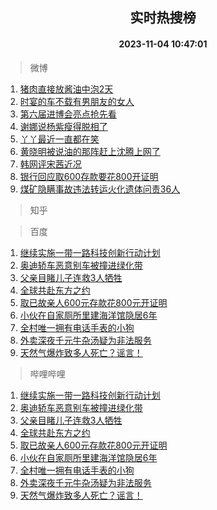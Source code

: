 <div align="center"><h2>实时热搜榜</h2><h4>2023-11-04 10:47:01</h4></div>

> 微博  

1. [猪肉直接放酱油中泡2天](https://s.weibo.com/weibo?q=%E7%8C%AA%E8%82%89%E7%9B%B4%E6%8E%A5%E6%94%BE%E9%85%B1%E6%B2%B9%E4%B8%AD%E6%B3%A12%E5%A4%A9&t=31&band_rank=1&Refer=top)<br />
2. [时宴的车不载有男朋友的女人](https://s.weibo.com/weibo?q=%23%E6%97%B6%E5%AE%B4%E7%9A%84%E8%BD%A6%E4%B8%8D%E8%BD%BD%E6%9C%89%E7%94%B7%E6%9C%8B%E5%8F%8B%E7%9A%84%E5%A5%B3%E4%BA%BA%23&t=31&band_rank=2&Refer=top)<br />
3. [第六届进博会亮点抢先看](https://s.weibo.com/weibo?q=%23%E7%AC%AC%E5%85%AD%E5%B1%8A%E8%BF%9B%E5%8D%9A%E4%BC%9A%E4%BA%AE%E7%82%B9%E6%8A%A2%E5%85%88%E7%9C%8B%23&t=31&band_rank=3&Refer=top)<br />
4. [谢娜说杨紫瘦得脱相了](https://s.weibo.com/weibo?q=%23%E8%B0%A2%E5%A8%9C%E8%AF%B4%E6%9D%A8%E7%B4%AB%E7%98%A6%E5%BE%97%E8%84%B1%E7%9B%B8%E4%BA%86%23&t=31&band_rank=4&Refer=top)<br />
5. [丫丫最近一直都在笑](https://s.weibo.com/weibo?q=%23%E4%B8%AB%E4%B8%AB%E6%9C%80%E8%BF%91%E4%B8%80%E7%9B%B4%E9%83%BD%E5%9C%A8%E7%AC%91%23&t=31&band_rank=5&Refer=top)<br />
6. [黄晓明被说油的那阵赶上沈腾上网了](https://s.weibo.com/weibo?q=%23%E9%BB%84%E6%99%93%E6%98%8E%E8%A2%AB%E8%AF%B4%E6%B2%B9%E7%9A%84%E9%82%A3%E9%98%B5%E8%B5%B6%E4%B8%8A%E6%B2%88%E8%85%BE%E4%B8%8A%E7%BD%91%E4%BA%86%23&t=31&band_rank=6&Refer=top)<br />
7. [韩网评宋茜近况](https://s.weibo.com/weibo?q=%23%E9%9F%A9%E7%BD%91%E8%AF%84%E5%AE%8B%E8%8C%9C%E8%BF%91%E5%86%B5%23&t=31&band_rank=7&Refer=top)<br />
8. [银行回应取600存款要花800开证明](https://s.weibo.com/weibo?q=%23%E9%93%B6%E8%A1%8C%E5%9B%9E%E5%BA%94%E5%8F%96600%E5%AD%98%E6%AC%BE%E8%A6%81%E8%8A%B1800%E5%BC%80%E8%AF%81%E6%98%8E%23&t=31&band_rank=8&Refer=top)<br />
9. [煤矿隐瞒事故违法转运火化遗体问责36人](https://s.weibo.com/weibo?q=%23%E7%85%A4%E7%9F%BF%E9%9A%90%E7%9E%92%E4%BA%8B%E6%95%85%E8%BF%9D%E6%B3%95%E8%BD%AC%E8%BF%90%E7%81%AB%E5%8C%96%E9%81%97%E4%BD%93%E9%97%AE%E8%B4%A336%E4%BA%BA%23&t=31&band_rank=9&Refer=top)<br />

> 知乎  


> 百度  

1. [继续实施一带一路科技创新行动计划](https://www.baidu.com/s?wd=%E7%BB%A7%E7%BB%AD%E5%AE%9E%E6%96%BD%E4%B8%80%E5%B8%A6%E4%B8%80%E8%B7%AF%E7%A7%91%E6%8A%80%E5%88%9B%E6%96%B0%E8%A1%8C%E5%8A%A8%E8%AE%A1%E5%88%92&sa=fyb_news&rsv_dl=fyb_news)<br />
2. [奥迪轿车恶意别车被撞进绿化带](https://www.baidu.com/s?wd=%E5%A5%A5%E8%BF%AA%E8%BD%BF%E8%BD%A6%E6%81%B6%E6%84%8F%E5%88%AB%E8%BD%A6%E8%A2%AB%E6%92%9E%E8%BF%9B%E7%BB%BF%E5%8C%96%E5%B8%A6&sa=fyb_news&rsv_dl=fyb_news)<br />
3. [父亲目睹儿子连救3人牺牲](https://www.baidu.com/s?wd=%E7%88%B6%E4%BA%B2%E7%9B%AE%E7%9D%B9%E5%84%BF%E5%AD%90%E8%BF%9E%E6%95%913%E4%BA%BA%E7%89%BA%E7%89%B2&sa=fyb_news&rsv_dl=fyb_news)<br />
4. [全球共赴东方之约](https://www.baidu.com/s?wd=%E5%85%A8%E7%90%83%E5%85%B1%E8%B5%B4%E4%B8%9C%E6%96%B9%E4%B9%8B%E7%BA%A6&sa=fyb_news&rsv_dl=fyb_news)<br />
5. [取已故亲人600元存款花800元开证明](https://www.baidu.com/s?wd=%E5%8F%96%E5%B7%B2%E6%95%85%E4%BA%B2%E4%BA%BA600%E5%85%83%E5%AD%98%E6%AC%BE%E8%8A%B1800%E5%85%83%E5%BC%80%E8%AF%81%E6%98%8E&sa=fyb_news&rsv_dl=fyb_news)<br />
6. [小伙在自家厕所里建海洋馆隐居6年](https://www.baidu.com/s?wd=%E5%B0%8F%E4%BC%99%E5%9C%A8%E8%87%AA%E5%AE%B6%E5%8E%95%E6%89%80%E9%87%8C%E5%BB%BA%E6%B5%B7%E6%B4%8B%E9%A6%86%E9%9A%90%E5%B1%856%E5%B9%B4&sa=fyb_news&rsv_dl=fyb_news)<br />
7. [全村唯一拥有电话手表的小狗](https://www.baidu.com/s?wd=%E5%85%A8%E6%9D%91%E5%94%AF%E4%B8%80%E6%8B%A5%E6%9C%89%E7%94%B5%E8%AF%9D%E6%89%8B%E8%A1%A8%E7%9A%84%E5%B0%8F%E7%8B%97&sa=fyb_news&rsv_dl=fyb_news)<br />
8. [外卖深夜千元牛杂汤疑为非法服务](https://www.baidu.com/s?wd=%E5%A4%96%E5%8D%96%E6%B7%B1%E5%A4%9C%E5%8D%83%E5%85%83%E7%89%9B%E6%9D%82%E6%B1%A4%E7%96%91%E4%B8%BA%E9%9D%9E%E6%B3%95%E6%9C%8D%E5%8A%A1&sa=fyb_news&rsv_dl=fyb_news)<br />
9. [天然气爆炸致多人死亡？谣言！](https://www.baidu.com/s?wd=%E5%A4%A9%E7%84%B6%E6%B0%94%E7%88%86%E7%82%B8%E8%87%B4%E5%A4%9A%E4%BA%BA%E6%AD%BB%E4%BA%A1%EF%BC%9F%E8%B0%A3%E8%A8%80%EF%BC%81&sa=fyb_news&rsv_dl=fyb_news)<br />

> 哔哩哔哩  

1. [继续实施一带一路科技创新行动计划](https://www.baidu.com/s?wd=%E7%BB%A7%E7%BB%AD%E5%AE%9E%E6%96%BD%E4%B8%80%E5%B8%A6%E4%B8%80%E8%B7%AF%E7%A7%91%E6%8A%80%E5%88%9B%E6%96%B0%E8%A1%8C%E5%8A%A8%E8%AE%A1%E5%88%92&sa=fyb_news&rsv_dl=fyb_news)<br />
2. [奥迪轿车恶意别车被撞进绿化带](https://www.baidu.com/s?wd=%E5%A5%A5%E8%BF%AA%E8%BD%BF%E8%BD%A6%E6%81%B6%E6%84%8F%E5%88%AB%E8%BD%A6%E8%A2%AB%E6%92%9E%E8%BF%9B%E7%BB%BF%E5%8C%96%E5%B8%A6&sa=fyb_news&rsv_dl=fyb_news)<br />
3. [父亲目睹儿子连救3人牺牲](https://www.baidu.com/s?wd=%E7%88%B6%E4%BA%B2%E7%9B%AE%E7%9D%B9%E5%84%BF%E5%AD%90%E8%BF%9E%E6%95%913%E4%BA%BA%E7%89%BA%E7%89%B2&sa=fyb_news&rsv_dl=fyb_news)<br />
4. [全球共赴东方之约](https://www.baidu.com/s?wd=%E5%85%A8%E7%90%83%E5%85%B1%E8%B5%B4%E4%B8%9C%E6%96%B9%E4%B9%8B%E7%BA%A6&sa=fyb_news&rsv_dl=fyb_news)<br />
5. [取已故亲人600元存款花800元开证明](https://www.baidu.com/s?wd=%E5%8F%96%E5%B7%B2%E6%95%85%E4%BA%B2%E4%BA%BA600%E5%85%83%E5%AD%98%E6%AC%BE%E8%8A%B1800%E5%85%83%E5%BC%80%E8%AF%81%E6%98%8E&sa=fyb_news&rsv_dl=fyb_news)<br />
6. [小伙在自家厕所里建海洋馆隐居6年](https://www.baidu.com/s?wd=%E5%B0%8F%E4%BC%99%E5%9C%A8%E8%87%AA%E5%AE%B6%E5%8E%95%E6%89%80%E9%87%8C%E5%BB%BA%E6%B5%B7%E6%B4%8B%E9%A6%86%E9%9A%90%E5%B1%856%E5%B9%B4&sa=fyb_news&rsv_dl=fyb_news)<br />
7. [全村唯一拥有电话手表的小狗](https://www.baidu.com/s?wd=%E5%85%A8%E6%9D%91%E5%94%AF%E4%B8%80%E6%8B%A5%E6%9C%89%E7%94%B5%E8%AF%9D%E6%89%8B%E8%A1%A8%E7%9A%84%E5%B0%8F%E7%8B%97&sa=fyb_news&rsv_dl=fyb_news)<br />
8. [外卖深夜千元牛杂汤疑为非法服务](https://www.baidu.com/s?wd=%E5%A4%96%E5%8D%96%E6%B7%B1%E5%A4%9C%E5%8D%83%E5%85%83%E7%89%9B%E6%9D%82%E6%B1%A4%E7%96%91%E4%B8%BA%E9%9D%9E%E6%B3%95%E6%9C%8D%E5%8A%A1&sa=fyb_news&rsv_dl=fyb_news)<br />
9. [天然气爆炸致多人死亡？谣言！](https://www.baidu.com/s?wd=%E5%A4%A9%E7%84%B6%E6%B0%94%E7%88%86%E7%82%B8%E8%87%B4%E5%A4%9A%E4%BA%BA%E6%AD%BB%E4%BA%A1%EF%BC%9F%E8%B0%A3%E8%A8%80%EF%BC%81&sa=fyb_news&rsv_dl=fyb_news)<br />
